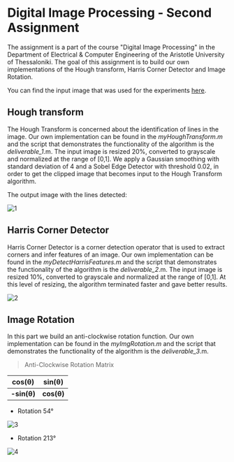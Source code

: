 # Digital Image Processing - Second Assignment

The assignment is a part of the course "Digital Image Processing" in the Department of Electrical & Computer Engineering of the Aristotle University of Thessaloniki. The goal of this assignment is to build our own implementations of the Hough transform, Harris Corner Detector and Image Rotation.

You can find the input image that was used for the experiments [here](https://github.com/tasos-m/DIP-Hough-Harris-Rotation/blob/main/im2.jpg). 

## Hough transform
The Hough Transform is concerned about the identification of lines in the image. Our own implementation can be found in the _myHoughTransform.m_ and the script that demonstrates the functionality of the algorithm is the _deliverable_1_.m. 
The input image is resized 20%, converted to grayscale and normalized at the range of [0,1]. We apply a Gaussian smoothing with standard deviation of 4 and a Sobel Edge Detector with threshold 0.02, in order to get the clipped image that becomes input to the Hough Transform algorithm.

The output image with the lines detected:

![1](https://user-images.githubusercontent.com/66207231/111867972-14a35600-8980-11eb-8846-1ee002c71bec.png)

## Harris Corner Detector
Harris Corner Detector is a corner detection operator that is used to extract corners and infer features of an image. Our own implementation can be found in the _myDetectHarrisFeatures.m_ and the script that demonstrates the functionality of the algorithm is the _deliverable_2_.m. 
The input image is resized 10%, converted to grayscale and normalized at the range of [0,1]. At this level of resizing, the algorithm terminated faster and gave better results.

![2](https://user-images.githubusercontent.com/66207231/111868441-88466280-8982-11eb-857b-a6b3c9613933.png)

## Image Rotation
In this part we build an anti-clockwise rotation function. Our own implementation can be found in the _myImgRotation.m_ and the script that demonstrates the functionality of the algorithm is the _deliverable_3_.m. 

>Anti-Clockwise Rotation Matrix 

|  cos(θ) | sin(θ) |
| --- | --- |
| **-sin(θ)** | **cos(θ)** |

* Rotation 54°

![3](https://user-images.githubusercontent.com/66207231/111868660-f17aa580-8983-11eb-903a-d391367b4ac9.png)

* Rotation 213°

![4](https://user-images.githubusercontent.com/66207231/111868746-5209e280-8984-11eb-882e-bbc2dac7bf75.png)
